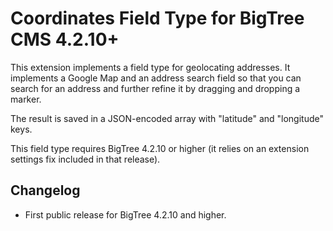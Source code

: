 Coordinates Field Type for BigTree CMS 4.2.10+
==============================================

This extension implements a field type for geolocating addresses.
It implements a Google Map and an address search field so that you can search for an address and further refine it by dragging and dropping a marker.

The result is saved in a JSON-encoded array with "latitude" and "longitude" keys.

This field type requires BigTree 4.2.10 or higher (it relies on an extension settings fix included in that release).

Changelog
---------

- First public release for BigTree 4.2.10 and higher.